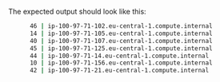 The expected output should look like this:

```./pods-quantity-by-nodes.sh
      46 | ip-100-97-71-102.eu-central-1.compute.internal
      14 | ip-100-97-71-105.eu-central-1.compute.internal
      40 | ip-100-97-71-107.eu-central-1.compute.internal
      45 | ip-100-97-71-125.eu-central-1.compute.internal
      44 | ip-100-97-71-14.eu-central-1.compute.internal
      10 | ip-100-97-71-156.eu-central-1.compute.internal
      42 | ip-100-97-71-21.eu-central-1.compute.internal
```